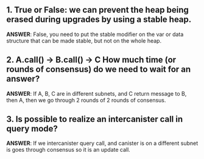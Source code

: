 ## 1. True or False: we can prevent the heap being erased during upgrades by using a stable heap.

**ANSWER**: False, you need to put the stable modifier on the var or data structure that can be made stable, but not on the whole heap.

## 2. A.call() -> B.call() -> C How much time (or rounds of consensus) do we need to wait for an answer?

**ANSWER**: If A, B, C are in different subnets, and C return message to B, then A, then we go through 2 rounds of 2 rounds of consensus.

## 3. Is possible to realize an intercanister call in query mode?

**ANSWER**: If we intercanister query call, and canister is on a different subnet is goes through consensus so it is an update call.
